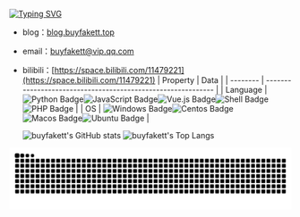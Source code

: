 <a href="https://git.io/typing-svg"><img src="https://readme-typing-svg.herokuapp.com?font=Fira+Code&pause=1000&center=true&vCenter=true&width=435&lines=Hi+there+%F0%9F%91%8B%EF%BC%8CI'm+buyfakett;Welcome+to+my+profile%EF%BC%81;Over+6+years+of+programming+experience;Always+learning+new+things" alt="Typing SVG" /></a>
- blog：[blog.buyfakett.top](https://blog.buyfakett.top)
- email：[buyfakett@vip.qq.com](mailto:buyfakett@vip.qq.com)
- bilibili：[https://space.bilibili.com/11479221](https://space.bilibili.com/11479221)
  | Property | Data                                                         |
  | -------- | ------------------------------------------------------------ |
  | Language | ![Python Badge](https://img.shields.io/badge/-Python-3776AB?style=flat&logo=Python&logoColor=white)![JavaScript Badge](https://img.shields.io/badge/-JavaScript-3776AB?style=flat&logo=JavaScript&logoColor=white)![Vue.js Badge](https://img.shields.io/badge/-Vue.js-3776AB?style=flat&logo=Vue.js&logoColor=white)![Shell Badge](https://img.shields.io/badge/-Shell-3776AB?style=flat&logo=Shell&logoColor=white)![PHP Badge](https://img.shields.io/badge/-PHP-3776AB?style=flat&logo=PHP&logoColor=white) |
  | OS       | ![Windows Badge](https://img.shields.io/badge/-Windows-000?style=flat&logo=Windows&logoColor=blue)![Centos Badge](https://img.shields.io/badge/-Centos-000?style=flat&logo=Centos&logoColor=9F2B68)![Macos Badge](https://img.shields.io/badge/-Macos-000?style=flat&logo=Macos&logoColor=blue)![Ubuntu Badge](https://img.shields.io/badge/-Ubuntu-000?style=flat&logo=Ubuntu&logoColor=dd4814) |

  <img src="https://github-stats.ubrong.com/api?username=buyfakett&show_icons=true" alt="buyfakett's GitHub stats" height="185px" /> <img src="https://github-stats.ubrong.com/api/top-langs/?username=buyfakett" alt="buyfakett's Top Langs" height="185px" />
<picture>
  <source media="(prefers-color-scheme: dark)" srcset="https://raw.githubusercontent.com/buyfakett/buyfakett/output/github-contribution-grid-snake-dark.svg">
  <source media="(prefers-color-scheme: light)" srcset="https://raw.githubusercontent.com/buyfakett/buyfakett/output/github-contribution-grid-snake.svg">
  <img alt="github contribution grid snake animation" src="https://raw.githubusercontent.com/buyfakett/buyfakett/output/github-contribution-grid-snake.svg">
</picture>